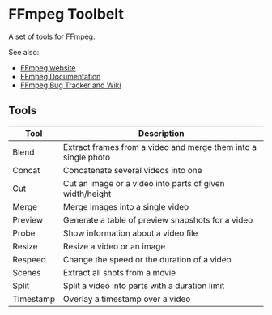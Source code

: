 # FFmpeg Toolbelt

A set of tools for FFmpeg.

See also:

- [FFmpeg website](https://ffmpeg.org/)
- [FFmpeg Documentation](https://ffmpeg.org/ffmpeg-all.html)
- [FFmpeg Bug Tracker and Wiki](https://trac.ffmpeg.org/wiki)

## Tools

Tool | Description
---- | -----------
Blend | Extract frames from a video and merge them into a single photo
Concat | Concatenate several videos into one
Cut | Cut an image or a video into parts of given width/height
Merge | Merge images into a single video
Preview | Generate a table of preview snapshots for a video
Probe | Show information about a video file
Resize | Resize a video or an image
Respeed | Change the speed or the duration of a video
Scenes | Extract all shots from a movie
Split | Split a video into parts with a duration limit
Timestamp | Overlay a timestamp over a video
